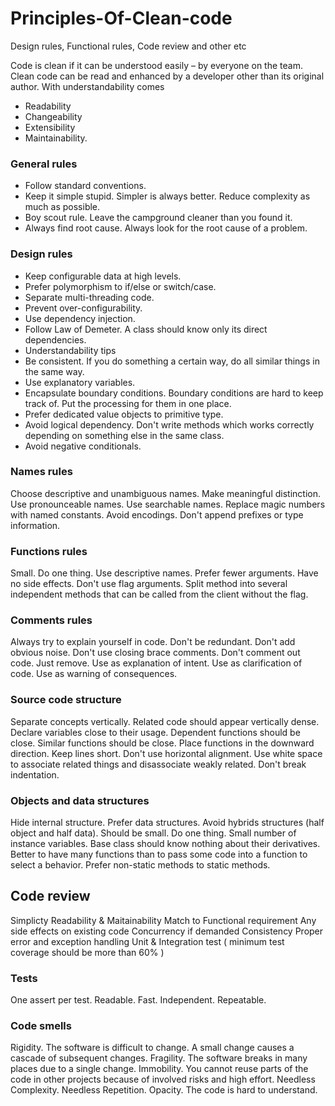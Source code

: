 # Principles-Of-Clean-code
Design rules, Functional rules, Code review and other etc

Code is clean if it can be understood easily – by everyone on the team. Clean code can be read and enhanced by a developer other than its original author. 
With understandability comes 

* Readability
* Changeability
* Extensibility
* Maintainability.

### General rules
* Follow standard conventions.
* Keep it simple stupid. Simpler is always better. Reduce complexity as much as possible.
* Boy scout rule. Leave the campground cleaner than you found it.
* Always find root cause. Always look for the root cause of a problem.

### Design rules
* Keep configurable data at high levels.
* Prefer polymorphism to if/else or switch/case.
* Separate multi-threading code.
* Prevent over-configurability.
* Use dependency injection.
* Follow Law of Demeter. A class should know only its direct dependencies.
* Understandability tips
* Be consistent. If you do something a certain way, do all similar things in the same way.
* Use explanatory variables.
* Encapsulate boundary conditions. Boundary conditions are hard to keep track of. Put the processing for them in one place.
* Prefer dedicated value objects to primitive type.
* Avoid logical dependency. Don't write methods which works correctly depending on something else in the same class.
* Avoid negative conditionals.


### Names rules
Choose descriptive and unambiguous names.
Make meaningful distinction.
Use pronounceable names.
Use searchable names.
Replace magic numbers with named constants.
Avoid encodings. Don't append prefixes or type information.


### Functions rules
Small.
Do one thing.
Use descriptive names.
Prefer fewer arguments.
Have no side effects.
Don't use flag arguments. Split method into several independent methods that can be called from the client without the flag.

### Comments rules
Always try to explain yourself in code.
Don't be redundant.
Don't add obvious noise.
Don't use closing brace comments.
Don't comment out code. Just remove.
Use as explanation of intent.
Use as clarification of code.
Use as warning of consequences.

### Source code structure
Separate concepts vertically.
Related code should appear vertically dense.
Declare variables close to their usage.
Dependent functions should be close.
Similar functions should be close.
Place functions in the downward direction.
Keep lines short.
Don't use horizontal alignment.
Use white space to associate related things and disassociate weakly related.
Don't break indentation.


### Objects and data structures
Hide internal structure.
Prefer data structures.
Avoid hybrids structures (half object and half data).
Should be small.
Do one thing.
Small number of instance variables.
Base class should know nothing about their derivatives.
Better to have many functions than to pass some code into a function to select a behavior.
Prefer non-static methods to static methods.

## Code review

Simplicty
Readability & Maitainability 
Match to Functional requirement
Any side effects on existing code
Concurrency if demanded
Consistency
Proper error and exception handling 
Unit & Integration test ( minimum test coverage should be more than 60% )


### Tests
One assert per test.
Readable.
Fast.
Independent.
Repeatable.

### Code smells
Rigidity. The software is difficult to change. A small change causes a cascade of subsequent changes.
Fragility. The software breaks in many places due to a single change.
Immobility. You cannot reuse parts of the code in other projects because of involved risks and high effort.
Needless Complexity.
Needless Repetition.
Opacity. The code is hard to understand.
